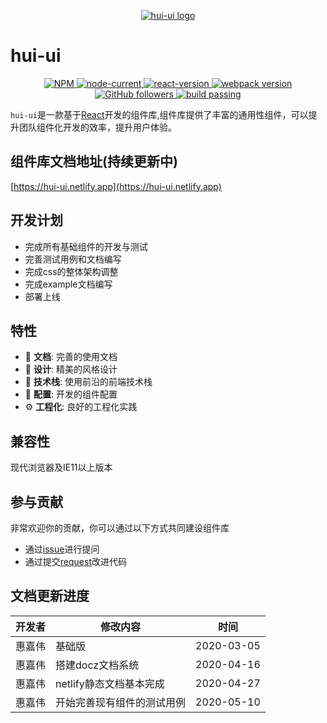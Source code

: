 <!-- 临时拿一个图标充数 -->

<p align="center"><a href="https://www.baidu.com"><img alt="hui-ui logo" src="https://ftp.bmp.ovh/imgs/2020/03/0de4eeb164d6fedb.jpg"/></a></p>
<p align="center"></p>

# hui-ui

<p align="center">

  <a href="https://github.com/hellojackhui/hui-ui" rel="nofollow" target="_blank">
    <img alt="NPM" src="https://img.shields.io/npm/l/hui-ui">
  </a>

  <a href="https://nodejs.org/en/" rel="nofollow" target="_blank">
    <img alt="node-current" src="https://img.shields.io/node/v/v">
  </a>

  <a href="https://github.com/facebook/react" rel="nofollow" target="_blank">
    <img alt="react-version" src="https://img.shields.io/badge/react-16.11.0-brightgreen">
  </a>

  <a href="https://github.com/webpack/webpack" rel="nofollow" target="_blank">
    <img alt="webpack version" src="https://img.shields.io/badge/webpack-4.41.5-brightgreen">
  </a>

  <a href="https://github.com/hellojackhui/hui-ui" rel="nofollow" target="_blank">
    <img alt="GitHub followers" src="https://img.shields.io/github/followers/hellojackhui?style=social">
  </a>

  <a href="https://github.com/hellojackhui/hui-ui" rel="nofollow" target="_blank">
    <img alt="build passing" src="https://img.shields.io/badge/build-passing-brightgreen">
  </a>
  

`hui-ui`是一款基于[React](https://reactjs.org/)开发的组件库,组件库提供了丰富的通用性组件，可以提升团队组件化开发的效率，提升用户体验。

## 组件库文档地址(持续更新中)

[https://hui-ui.netlify.app](https://hui-ui.netlify.app)

## 开发计划

- 完成所有基础组件的开发与测试
- 完善测试用例和文档编写
- 完成css的整体架构调整
- 完成example文档编写
- 部署上线

## 特性

- :book: **文档**: 完善的使用文档
- :art: **设计**: 精美的风格设计
- :rocket: **技术栈**: 使用前沿的前端技术栈
- :gem: **配置**:  开发的组件配置
- :gear: **工程化**: 良好的工程化实践

## 兼容性
现代浏览器及IE11以上版本

## 参与贡献
非常欢迎你的贡献，你可以通过以下方式共同建设组件库

- 通过[issue](https://github.com/hellojackhui/hui-ui/issues)进行提问
- 通过提交[request](https://github.com/hellojackhui/hui-ui/pulls)改进代码

## 文档更新进度

开发者|修改内容|时间
---|----|----
惠嘉伟|基础版|2020-03-05
惠嘉伟|搭建docz文档系统|2020-04-16
惠嘉伟|netlify静态文档基本完成|2020-04-27
惠嘉伟|开始完善现有组件的测试用例|2020-05-10
